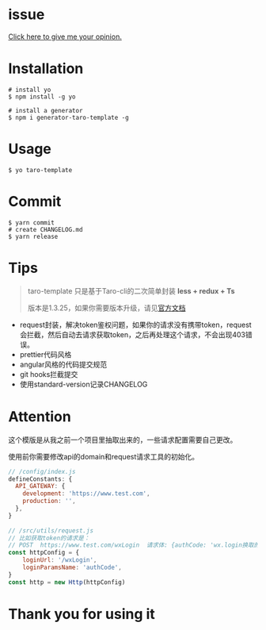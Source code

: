 # issue

[Click here to give me your opinion.](https://github.com/zhujixiang-yuxi/generator-taro-template)

# Installation

```
# install yo
$ npm install -g yo

# install a generator
$ npm i generator-taro-template -g
```

# Usage

```
$ yo taro-template
```

# Commit

```shell
$ yarn commit
# create CHANGELOG.md
$ yarn release
```

# Tips

> taro-template 只是基于Taro-cli的二次简单封装  **less + redux + Ts**
>
> 版本是1.3.25，如果你需要版本升级，请见[官方文档]([https://nervjs.github.io/taro/docs/GETTING-STARTED.html#%E6%9B%B4%E6%96%B0](https://nervjs.github.io/taro/docs/GETTING-STARTED.html#更新))

- request封装，解决token鉴权问题，如果你的请求没有携带token，request会拦截，然后自动去请求获取token，之后再处理这个请求，不会出现403错误。
- prettier代码风格
- angular风格的代码提交规范
- git hooks拦截提交
- 使用standard-version记录CHANGELOG

# Attention

这个模版是从我之前一个项目里抽取出来的，一些请求配置需要自己更改。

使用前你需要修改api的domain和request请求工具的初始化。

```js
// /config/index.js
defineConstants: {
  API_GATEWAY: {
    development: 'https://www.test.com',
    production: '',
  },
}
  
// /src/utils/request.js
// 比如获取token的请求是：
// POST  https://www.test.com/wxLogin  请求体: {authCode: 'wx.login换取的临时登录凭证'}
const httpConfig = {
	loginUrl: '/wxLogin',
	loginParamsName: 'authCode',
}
const http = new Http(httpConfig)
```

# Thank you for using it

